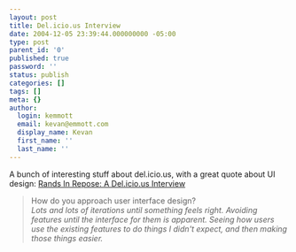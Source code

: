 ```yaml
---
layout: post
title: Del.icio.us Interview
date: 2004-12-05 23:39:44.000000000 -05:00
type: post
parent_id: '0'
published: true
password: ''
status: publish
categories: []
tags: []
meta: {}
author:
  login: kemmott
  email: kevan@emmott.com
  display_name: Kevan
  first_name: ''
  last_name: ''
---
```

<p>A bunch of interesting stuff about del.icio.us, with a great quote about UI design: <a href="http://www.randsinrepose.com/archives/2004/12/03/a_delicious_interview.html">Rands In Repose: A Del.icio.us Interview</a></p>
<blockquote><p>
How do you approach user interface design?<br />
<em>Lots and lots of iterations until something feels right. Avoiding features until the interface for them is apparent. Seeing how users use the existing features to do things I didn't expect, and then making those things easier.</em>
</p></blockquote>
